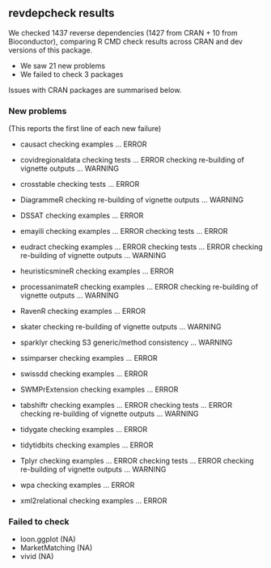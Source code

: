## revdepcheck results

We checked 1437 reverse dependencies (1427 from CRAN + 10 from Bioconductor), comparing R CMD check results across CRAN and dev versions of this package.

 * We saw 21 new problems
 * We failed to check 3 packages

Issues with CRAN packages are summarised below.

### New problems
(This reports the first line of each new failure)

* causact
  checking examples ... ERROR

* covidregionaldata
  checking tests ... ERROR
  checking re-building of vignette outputs ... WARNING

* crosstable
  checking tests ... ERROR

* DiagrammeR
  checking re-building of vignette outputs ... WARNING

* DSSAT
  checking examples ... ERROR

* emayili
  checking examples ... ERROR
  checking tests ... ERROR

* eudract
  checking examples ... ERROR
  checking tests ... ERROR
  checking re-building of vignette outputs ... WARNING

* heuristicsmineR
  checking examples ... ERROR

* processanimateR
  checking examples ... ERROR
  checking re-building of vignette outputs ... WARNING

* RavenR
  checking examples ... ERROR

* skater
  checking re-building of vignette outputs ... WARNING

* sparklyr
  checking S3 generic/method consistency ... WARNING

* ssimparser
  checking examples ... ERROR

* swissdd
  checking examples ... ERROR

* SWMPrExtension
  checking examples ... ERROR

* tabshiftr
  checking examples ... ERROR
  checking tests ... ERROR
  checking re-building of vignette outputs ... WARNING

* tidygate
  checking examples ... ERROR

* tidytidbits
  checking examples ... ERROR

* Tplyr
  checking examples ... ERROR
  checking tests ... ERROR
  checking re-building of vignette outputs ... WARNING

* wpa
  checking examples ... ERROR

* xml2relational
  checking examples ... ERROR

### Failed to check

* loon.ggplot    (NA)
* MarketMatching (NA)
* vivid          (NA)
